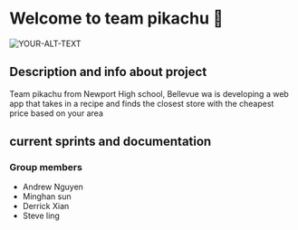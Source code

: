 # Welcome to team pikachu 👋   

<picture> 
 <img alt="YOUR-ALT-TEXT" src="https://e7.pngegg.com/pngimages/476/159/png-clipart-pokemon-pikachu-pikachu-pokemon-games-pokemon-thumbnail.png">
 
</picture> 


<h2> Description and info about project </h2>  
<p1> Team pikachu from Newport High school, Bellevue wa is developing a web app that takes in a recipe and finds the closest store with the cheapest price based on your area </p1>    



<h2> current sprints and documentation </h2> 









<h3> Group members </h3> 
<ul> 
 <li> Andrew Nguyen </li> 
 <li> Minghan sun </li> 
 <li> Derrick Xian </li> 
 <li> Steve ling </li> 
<ul>    

 
